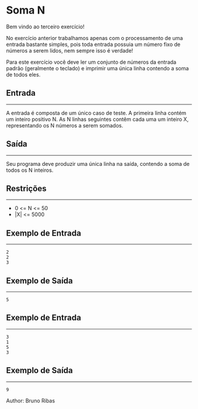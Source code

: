 # Soma N
Bem vindo ao terceiro exercício!

No exercício anterior trabalhamos apenas com o processamento de uma entrada bastante simples, pois toda entrada possuia um número fixo de números a serem lidos, nem sempre isso é verdade!

Para este exercício você deve ler um conjunto de números da entrada padrão (geralmente o teclado) e imprimir uma única linha contendo a soma de todos eles.

## Entrada
---
A entrada é composta de um único caso de teste. A primeira linha contém um inteiro positivo N. As N linhas seguintes contêm cada uma um inteiro X, representando os N números a serem somados.

## Saída
---
Seu programa deve produzir uma única linha na saída, contendo a soma de todos os N inteiros.

## Restrições
---
- 0 <= N <= 50
- |X| <= 5000

## Exemplo de Entrada
---
    2
    2
    3
## Exemplo de Saída
---
    5
## Exemplo de Entrada
---
    3
    1
    5
    3
## Exemplo de Saída
---
    9
Author: Bruno Ribas